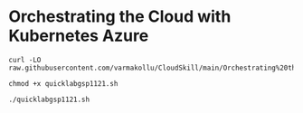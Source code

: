 # Orchestrating the Cloud with Kubernetes Azure

```
curl -LO raw.githubusercontent.com/varmakollu/CloudSkill/main/Orchestrating%20the%20Cloud%20with%20Kubernetes%20Azure/quicklabgsp1121.sh

chmod +x quicklabgsp1121.sh

./quicklabgsp1121.sh

```
